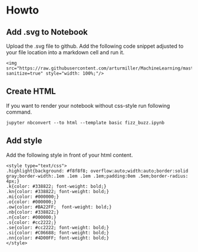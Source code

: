 # Howto
## Add .svg to Notebook
Upload the .svg file to github. Add the following code snippet adjusted to your file location into a markdown cell and run it.
```
<img src="https://raw.githubusercontent.com/arturmiller/MachineLearning/master/notebooks/images/classification_as_inversion.svg?sanitize=true" style="width: 100%;"/> 
```

## Create HTML
If you want to render your notebook without css-style run following command. 
```
jupyter nbconvert --to html --template basic fizz_buzz.ipynb
```
## Add style
Add the following style in front of your html content.
```
<style type="text/css">
.highlight{background: #f8f8f8; overflow:auto;width:auto;border:solid gray;border-width:.1em .1em .1em .1em;padding:0em .5em;border-radius: 4px;}
.k{color: #338822; font-weight: bold;}
.kn{color: #338822; font-weight: bold;}
.mi{color: #000000;}
.o{color: #000000;}
.ow{color: #BA22FF;  font-weight: bold;}
.nb{color: #338822;}
.n{color: #000000;}
.s{color: #cc2222;}
.se{color: #cc2222; font-weight: bold;}
.si{color: #C06688; font-weight: bold;}
.nn{color: #4D00FF; font-weight: bold;}
</style>
```
